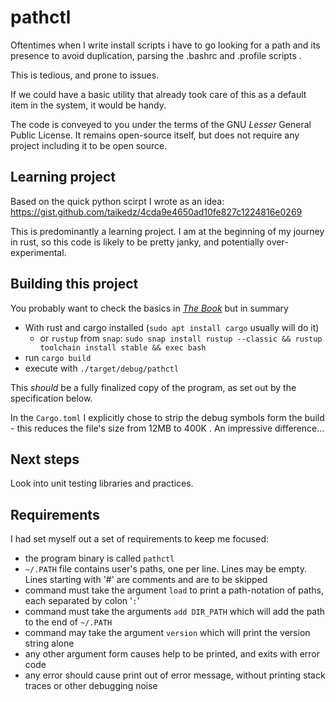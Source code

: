 # pathctl

Oftentimes when I write install scripts i have to go looking for a path and its presence to avoid duplication, parsing the .bashrc and .profile scripts .

This is tedious, and prone to issues.

If we could have a basic utility that already took care of this as a default item in the system, it would be handy.

The code is conveyed to you under the terms of the GNU _Lesser_ General Public License. It remains open-source itself, but does not require any project including it to be open source.

## Learning project

Based on the quick python scirpt I wrote as an idea: <https://gist.github.com/taikedz/4cda9e4650ad10fe827c1224816e0269>

This is predominantly a learning project. I am at the beginning of my journey in rust, so this code is likely to be pretty janky, and potentially over-experimental.

## Building this project

You probably want to check the basics in [_The Book_](https://doc.rust-lang.org/book/) but in summary

* With rust and cargo installed (`sudo apt install cargo` usually will do it)
    * or `rustup` from `snap`: `sudo snap install rustup --classic && rustup toolchain install stable && exec bash`
* run `cargo build`
* execute with `./target/debug/pathctl`

This _should_ be a fully finalized copy of the program, as set out by the specification below.

In the `Cargo.toml` I explicitly chose to strip the debug symbols form the build - this reduces the file's size from 12MB to 400K . An impressive difference...

## Next steps


Look into unit testing libraries and practices.


## Requirements

I had set myself out a set of requirements to keep me focused:

* the program binary is called `pathctl`
* `~/.PATH` file contains user's paths, one per line. Lines may be empty. Lines starting with '#' are comments and are to be skipped
* command must take the argument `load` to print a path-notation of paths, each separated by colon '`:`'
* command must take the arguments `add DIR_PATH` which will add the path to the end of `~/.PATH`
* command may take the argument `version` which will print the version string alone
* any other argument form causes help to be printed, and exits with error code
* any error should cause print out of error message, without printing stack traces or other debugging noise

